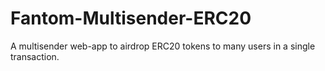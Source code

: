 # Fantom-Multisender-ERC20
A multisender web-app to airdrop ERC20 tokens to many users in a single transaction.

